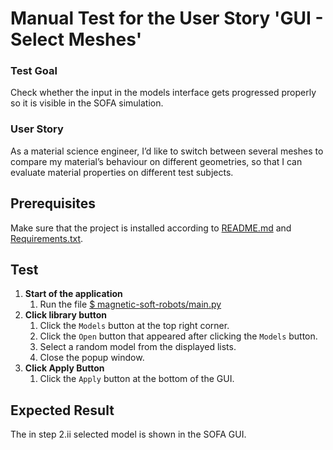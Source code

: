 # Manual Test for the User Story 'GUI - Select Meshes'

### Test Goal
Check whether the input in the models interface gets progressed properly so it is visible in the SOFA simulation.

### User Story
As a material science engineer, I’d like to switch between several meshes to compare my material’s behaviour on different geometries, so that I can evaluate material properties on different test subjects.

## Prerequisites
Make sure that the project is installed according to [README.md]() and [Requirements.txt]().


## Test
1. **Start of the application**
    1. Run the file [$ magnetic-soft-robots/main.py](../../../main.py)
2. **Click library button**
    1. Click the `Models` button at the top right corner.
    2. Click the `Open` button that appeared after clicking the `Models` button.
    3. Select a random model from the displayed lists.
    4. Close the popup window.
3. **Click Apply Button**
    1. Click the `Apply` button at the bottom of the GUI.

## Expected Result
The in step 2.ii selected model is shown in the SOFA GUI.
